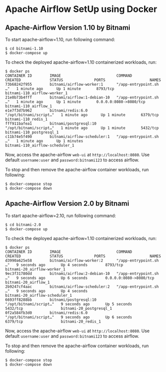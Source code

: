 # Apache Airflow SetUp using Docker
## Apache-Airflow Version 1.10 by Bitnami
To start apache-airflow=1.10, run following command:
```
$ cd bitnami-1.10
$ docker-compose up
```
To check the deployed apache-airflow=1.10 containerized workloads, run:
```
$ docker ps
CONTAINER ID        IMAGE                         COMMAND                  CREATED             STATUS              PORTS                    NAMES
73b68242f955        bitnami/airflow-worker:1      "/app-entrypoint.sh …"   1 minute ago      Up 1 minute       8793/tcp                 bitnami-110_airflow-worker_1
21e0b73b4fff        bitnami/airflow:1-debian-10   "/app-entrypoint.sh …"   1 minute ago      Up 1 minute       0.0.0.0:8080->8080/tcp   bitnami-110_airflow_1
e1e7f3d7b962        bitnami/redis:6.0             "/opt/bitnami/script…"   1 minute ago      Up 1 minute       6379/tcp                 bitnami-110_redis_1
fff911bafea1        bitnami/postgresql:10         "/opt/bitnami/script…"   1 minute ago      Up 1 minute       5432/tcp                 bitnami-110_postgresql_1
c11b74e5f490        bitnami/airflow-scheduler:1   "/app-entrypoint.sh …"   1 minute ago      Up 1 minutes                                bitnami-110_airflow-scheduler_1
```

Now, access the apache-airflow `web-ui` at `http://localhost:8080`.
Use default `username:user` and `password:bitnami123` to access airflow.

To stop and then remove the apache-airflow container workloads, run following:
```
$ docker-compose stop
$ docker-compose down
```

## Apache-Airflow Version 2.0 by Bitnami

To start apache-airflow=2.10, run following command:
```
$ cd bitnami-2.0
$ docker-compose up
```
To check the deployed apache-airflow=1.10 containerized workloads, run:
```
$ docker ps
CONTAINER ID        IMAGE                         COMMAND                  CREATED             STATUS              PORTS                    NAMES
d3990a625e58        bitnami/airflow-worker:2      "/app-entrypoint.sh …"   9 seconds ago       Up 4 seconds        8793/tcp                 bitnami-20_airflow-worker_1
9ec3f31780dd        bitnami/airflow:2-debian-10   "/app-entrypoint.sh …"   9 seconds ago       Up 6 seconds        0.0.0.0:8080->8080/tcp   bitnami-20_airflow_1
2b9247cf4aac        bitnami/airflow-scheduler:2   "/app-entrypoint.sh …"   9 seconds ago       Up 4 seconds                                 bitnami-20_airflow-scheduler_1
6693ff8288bb        bitnami/postgresql:10         "/opt/bitnami/script…"   9 seconds ago       Up 5 seconds        5432/tcp                 bitnami-20_postgresql_1
0f2a584fb3d0        bitnami/redis:6.0             "/opt/bitnami/script…"   9 seconds ago       Up 6 seconds        6379/tcp                 bitnami-20_redis_1
```

Now, access the apache-airflow `web-ui` at `http://localhost:8080`.
Use default `username:user` and `password:bitnami123` to access airflow.

To stop and then remove the apache-airflow container workloads, run following:
```
$ docker-compose stop
$ docker-compose down
```